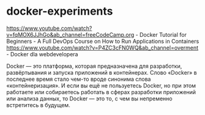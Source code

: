 # docker-experiments

https://www.youtube.com/watch?v=fqMOX6JJhGo&ab_channel=freeCodeCamp.org - Docker Tutorial for Beginners - A Full DevOps Course on How to Run Applications in Containers
https://www.youtube.com/watch?v=P4ZC3cFN0WQ&ab_channel=overment - Docker dla webdevelopera


Docker — это платформа, которая предназначена для разработки, развёртывания и запуска приложений в контейнерах. Слово «Docker» в последнее время стало чем-то вроде синонима слова «контейнеризация». И если вы ещё не пользуетесь Docker, но при этом работаете или собираетесь работать в сферах разработки приложений или анализа данных, то Docker — это то, с чем вы непременно встретитесь в будущем.
